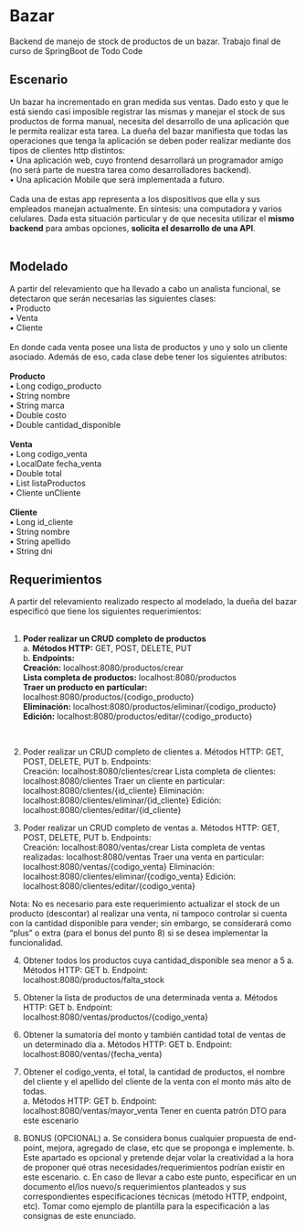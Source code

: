 # Bazar
Backend de manejo de stock de productos de un bazar. Trabajo final de curso de SpringBoot de Todo Code

## Escenario 
Un bazar ha incrementado en gran medida sus ventas. Dado esto y que le está siendo casi imposible registrar las mismas y manejar el stock de sus productos de forma manual, necesita del desarrollo de una aplicación que le permita realizar esta tarea. 
La dueña del bazar manifiesta que todas las operaciones que tenga la aplicación se deben poder realizar mediante dos tipos de clientes http distintos: <br> 
•	Una aplicación web, cuyo frontend desarrollará un programador amigo (no será parte de nuestra tarea como desarrolladores backend). <br>
•	Una aplicación Mobile que será implementada a futuro. <br>
<br>
Cada una de estas app representa a los dispositivos que ella y sus empleados manejan actualmente. En síntesis: una computadora y varios celulares. 
Dada esta situación particular y de que necesita utilizar el <strong>mismo backend</strong> para ambas opciones, <strong>solicita el desarrollo de una API</strong>. 
<br>
<br>

## Modelado 
A partir del relevamiento que ha llevado a cabo un analista funcional, se detectaron que serán necesarias las siguientes clases: <br>
•	Producto <br>
•	Venta <br>
•	Cliente <br><br>
En donde cada venta posee una lista de productos y uno y solo un cliente asociado. Además de eso, cada clase debe tener los siguientes atributos: <br> <br>
<strong>Producto </strong> <br>
•	Long codigo_producto  <br>
•	String nombre  <br>
•	String marca  <br>
•	Double costo  <br>
•	Double cantidad_disponible  <br> <br>
<strong>Venta </strong> <br> 
•	Long codigo_venta  <br>
•	LocalDate fecha_venta  <br>
•	Double total  <br>
•	List<Producto> listaProductos  <br>
•	Cliente unCliente  <br> <br>
<strong>Cliente </strong> <br> 
•	Long id_cliente  <br>
•	String nombre  <br>
•	String apellido  <br>
•	String dni  <br>

## Requerimientos 

  A partir del relevamiento realizado respecto al modelado, la dueña del bazar especificó que tiene los siguientes requerimientos: <br> <br>
 
1.	<strong>Poder realizar un CRUD completo de productos </strong> <br>
  a.	<strong>Métodos HTTP:</strong> GET, POST, DELETE, PUT  <br>
  b.	<strong>Endpoints:</strong>  <br>
    <strong>Creación:</strong> localhost:8080/productos/crear <br>
    <strong>Lista completa de productos:</strong> localhost:8080/productos <br>
    <strong>Traer un producto en particular: </strong> localhost:8080/productos/{codigo_producto} <br>
    <strong>Eliminación:</strong> localhost:8080/productos/eliminar/{codigo_producto} <br>
    <strong>Edición:</strong> localhost:8080/productos/editar/{codigo_producto} <br>
<br>

2.	Poder realizar un CRUD completo de clientes 
  a.	Métodos HTTP: GET, POST, DELETE, PUT 
  b.	Endpoints:  
Creación: localhost:8080/clientes/crear 
Lista completa de clientes: localhost:8080/clientes 
Traer un cliente en particular: localhost:8080/clientes/{id_cliente} 
Eliminación: localhost:8080/clientes/eliminar/{id_cliente} 
Edición: localhost:8080/clientes/editar/{id_cliente} 
 
3.	Poder realizar un CRUD completo de ventas 
a.	Métodos HTTP: GET, POST, DELETE, PUT 
b.	Endpoints:  
Creación: localhost:8080/ventas/crear 
Lista completa de ventas realizadas: localhost:8080/ventas 
Traer una venta en particular: localhost:8080/ventas/{codigo_venta} 
Eliminación: localhost:8080/clientes/eliminar/{codigo_venta} 
Edición: localhost:8080/clientes/editar/{codigo_venta} 
 
Nota: No es necesario para este requerimiento actualizar el stock de un producto (descontar) al realizar una venta, ni tampoco controlar si cuenta con la cantidad disponible para vender; sin embargo, se considerará como “plus” o extra (para el bonus del punto 8) si se desea implementar la funcionalidad. 
 
4.	Obtener todos los productos cuya cantidad_disponible sea menor a 5 
a.	Métodos HTTP: GET 
b.	Endpoint:  
localhost:8080/productos/falta_stock 
 
5.	Obtener la lista de productos de una determinada venta 
a.	Métodos HTTP: GET 
b.	Endpoint:  
localhost:8080/ventas/productos/{codigo_venta} 
 	 
 
6.	Obtener la sumatoria del monto y también cantidad total de ventas de un determinado día 
a.	Métodos HTTP: GET 
b.	Endpoint:  
localhost:8080/ventas/{fecha_venta} 
 
7.	Obtener el codigo_venta, el total, la cantidad de productos, el nombre del cliente y el apellido del cliente de la venta con el monto más alto de todas.  
a.	Métodos HTTP: GET 
b.	Endpoint:  
localhost:8080/ventas/mayor_venta 
Tener en cuenta patrón DTO para este escenario  
8.	BONUS (OPCIONAL) 
a.	Se considera bonus cualquier propuesta de end-point, mejora, agregado de clase, etc que se proponga e implemente. 
b.	Este apartado es opcional y pretende dejar volar la creatividad a la hora de proponer qué otras necesidades/requerimientos podrían existir en este escenario. 
c.	En caso de llevar a cabo este punto, especificar en un documento el/los nuevo/s requerimientos planteados y sus correspondientes especificaciones técnicas (método HTTP, endpoint, etc). Tomar como ejemplo de plantilla para la especificación a las consignas de este enunciado. 
